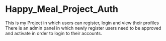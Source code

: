 # Happy_Meal_Project_Auth
This is my Project in which users can register, login and view their profiles
There is an admin panel in which newly register users need to be approved and activate in order to login to their accounts.
